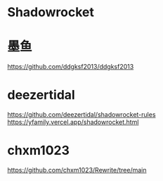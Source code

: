 # Shadowrocket
# 墨鱼
https://github.com/ddgksf2013/ddgksf2013
# deezertidal
https://github.com/deezertidal/shadowrocket-rules
https://yfamily.vercel.app/shadowrocket.html
# chxm1023
https://github.com/chxm1023/Rewrite/tree/main
